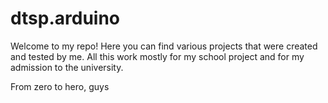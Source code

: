 # dtsp.arduino
Welcome to my repo! Here you can find various projects that were created and tested by me.
All this work mostly for my school project and for my admission to the university.

From zero to hero, guys
